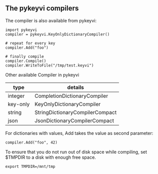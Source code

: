 ## The pykeyvi compilers

The compiler is also available from pykeyvi:

    import pykeyvi
    compiler = pykeyvi.KeyOnlyDictionaryCompiler()

    # repeat for every key
    compiler.Add("foo")
    
    # finally compile
    compiler.Compile()
    compiler.WriteToFile("/tmp/test.keyvi")

Other available Compiler in pykeyvi

type              | details
----------------- | --------------------------------------------------------------------------------------------- 
integer           | CompletionDictionaryCompiler
key-only          | KeyOnlyDictionaryCompiler
string            | StringDictionaryCompilerCompact
json              | JsonDictionaryCompilerCompact

For dictionaries with values, Add takes the value as second parameter:

    compiler.Add("foo", 42)
    
To ensure that you do not run out of disk space while compiling, set $TMPDIR to a disk with enough free space.
    
    export TMPDIR=/mnt/tmp

